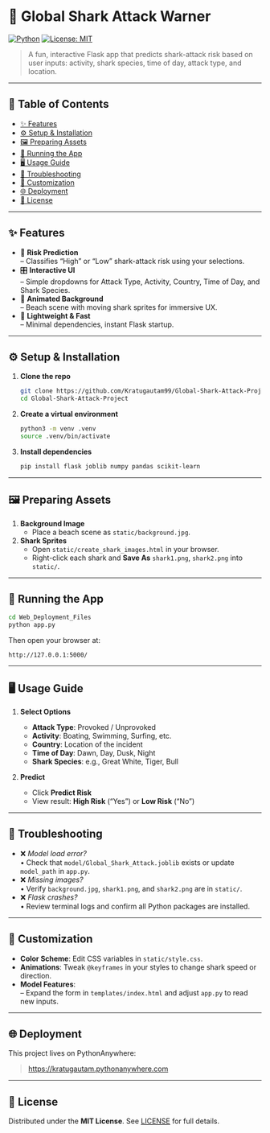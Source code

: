 # 🌊 Global Shark Attack Warner

[![Python](https://img.shields.io/badge/python-3.8%2B-blue.svg)](https://www.python.org/) [![License: MIT](https://img.shields.io/badge/License-MIT-green.svg)](LICENSE)

> A fun, interactive Flask app that predicts shark-attack risk based on user inputs: activity, shark species, time of day, attack type, and location.

---
## 📖 Table of Contents

- [✨ Features](#-features)  
- [⚙️ Setup & Installation](#-setup--installation)  
- [🖼️ Preparing Assets](#-preparing-assets)  
- [🚀 Running the App](#-running-the-app)  
- [🖥️ Usage Guide](#-usage-guide)  
- [🐞 Troubleshooting](#-troubleshooting)  
- [🎨 Customization](#-customization)  
- [🌐 Deployment](#-deployment)  
- [📜 License](#-license)  

---
## ✨ Features

- 🦈 **Risk Prediction**  
  – Classifies “High” or “Low” shark-attack risk using your selections.  
- 🎛️ **Interactive UI**  
  – Simple dropdowns for Attack Type, Activity, Country, Time of Day, and Shark Species.  
- 🎨 **Animated Background**  
  – Beach scene with moving shark sprites for immersive UX.  
- 🚀 **Lightweight & Fast**  
  – Minimal dependencies, instant Flask startup.  

---
<a id="-setup--installation"></a>
## ⚙️ Setup & Installation

1. **Clone the repo**  
   ```bash
   git clone https://github.com/Kratugautam99/Global-Shark-Attack-Project.git
   cd Global-Shark-Attack-Project
   ```

2. **Create a virtual environment**  
   ```bash
   python3 -m venv .venv
   source .venv/bin/activate
   ```

3. **Install dependencies**  
   ```bash
   pip install flask joblib numpy pandas scikit-learn
   ```

---
<a id="-preparing-assets"></a>
## 🖼️ Preparing Assets

1. **Background Image**  
   - Place a beach scene as `static/background.jpg`.  
2. **Shark Sprites**  
   - Open `static/create_shark_images.html` in your browser.  
   - Right-click each shark and **Save As** `shark1.png`, `shark2.png` into `static/`.  

---
## 🚀 Running the App

```bash
cd Web_Deployment_Files
python app.py
```

Then open your browser at:  
```
http://127.0.0.1:5000/
```

---
<a id="-usage-guide"></a>
## 🖥️ Usage Guide

1. **Select Options**  
   - **Attack Type**: Provoked / Unprovoked  
   - **Activity**: Boating, Swimming, Surfing, etc.  
   - **Country**: Location of the incident  
   - **Time of Day**: Dawn, Day, Dusk, Night  
   - **Shark Species**: e.g., Great White, Tiger, Bull  

2. **Predict**  
   - Click **Predict Risk**  
   - View result: **High Risk** (“Yes”) or **Low Risk** (“No”)

---
## 🐞 Troubleshooting

- ❌ _Model load error?_  
  • Check that `model/Global_Shark_Attack.joblib` exists or update `model_path` in `app.py`.  
- ❌ _Missing images?_  
  • Verify `background.jpg`, `shark1.png`, and `shark2.png` are in `static/`.  
- ❌ _Flask crashes?_  
  • Review terminal logs and confirm all Python packages are installed.  

---
## 🎨 Customization

- **Color Scheme**: Edit CSS variables in `static/style.css`.  
- **Animations**: Tweak `@keyframes` in your styles to change shark speed or direction.  
- **Model Features**:  
  – Expand the form in `templates/index.html` and adjust `app.py` to read new inputs.  

---
## 🌐 Deployment

This project lives on PythonAnywhere:

> https://kratugautam.pythonanywhere.com

---
## 📜 License

Distributed under the **MIT License**. See [LICENSE](LICENSE) for full details.  
